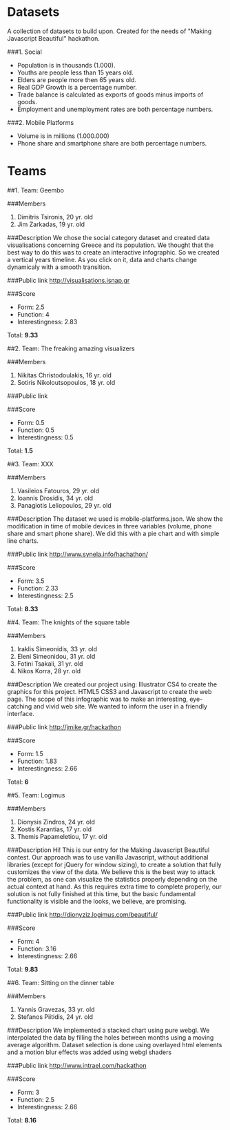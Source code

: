 # Datasets

A collection of datasets to build upon. Created for the needs of "Making Javascript Beautiful" hackathon.

###1. Social

* Population is in thousands (1.000).
* Youths are people less than 15 years old.
* Elders are people more then 65 years old.
* Real GDP Growth is a percentage number.
* Trade balance is calculated as exports of goods minus imports of goods.
* Employment and unemployment rates are both percentage numbers.

###2. Mobile Platforms

* Volume is in millions (1.000.000)
* Phone share and smartphone share are both percentage numbers.

# Teams

##1. Team: Geembo

###Members
1. Dimitris Tsironis, 20 yr. old
2. Jim Zarkadas, 19 yr. old

###Description
We chose the social category dataset and created data visualisations concerning Greece and its population. We thought that the best way to do this was to create an interactive infographic. 
So we created a vertical years timeline. As you click on it, data and charts change dynamicaly with a smooth transition.

###Public link
http://visualisations.isnap.gr

###Score
* Form: 2.5
* Function: 4
* Interestingness: 2.83 

Total: **9.33**

##2. Team: The freaking amazing visualizers

###Members
1. Nikitas Christodoulakis, 16 yr. old
2. Sotiris Nikoloutsopoulos, 18 yr. old

###Public link

###Score
* Form: 0.5
* Function: 0.5
* Interestingness: 0.5 

Total: **1.5**

##3. Team: XXX

###Members
1. Vasileios Fatouros, 29 yr. old
2. Ioannis Drosidis, 34 yr. old
3. Panagiotis Leliopoulos, 29 yr. old

###Description
The dataset we used is mobile-platforms.json.
We show the modification in time of mobile devices in three variables (volume, phone share and smart phone share). 
We did this with a pie chart and with simple line charts.

###Public link
http://www.synela.info/hachathon/

###Score
* Form: 3.5
* Function: 2.33
* Interestingness: 2.5

Total: **8.33**

##4. Team: The knights of the square table

###Members
1. Iraklis Simeonidis, 33 yr. old
2. Eleni Simeonidou, 31 yr. old
3. Fotini Tsakali, 31 yr. old
4. Nikos Korra, 28 yr. old

###Description
We created our project using:
Illustrator CS4 to create the graphics for this project.
HTML5 CSS3 and Javascript to create the web page.
The scope of this infographic was to make an interesting, eye-catching and
vivid web site. We wanted to inform the user in a friendly interface.

###Public link
http://jmike.gr/hackathon

###Score
* Form: 1.5
* Function: 1.83
* Interestingness: 2.66 

Total: **6**

##5. Team: Logimus

###Members
1. Dionysis Zindros, 24 yr. old
2. Kostis Karantias, 17 yr. old
3. Themis Papameletiou, 17 yr. old

###Description
Hi!
This is our entry for the Making Javascript Beautiful contest. Our approach was to use vanilla Javascript, without additional libraries (except for jQuery for window sizing), to create a solution that fully customizes the view of the data. We believe this is the best way to attack the problem, as one can visualize the statistics properly depending on the actual context at hand.
As this requires extra time to complete properly, our solution is not fully finished at this time, but the basic fundamental functionality is visible and the looks, we believe, are promising.

###Public link
http://dionyziz.logimus.com/beautiful/

###Score
* Form: 4
* Function: 3.16
* Interestingness: 2.66 

Total: **9.83**

##6. Team: Sitting on the dinner table

###Members
1. Yannis Gravezas, 33 yr. old
2. Stefanos Piitidis, 24 yr. old

###Description
We implemented a stacked chart using pure webgl. We interpolated the data by filling the holes between months using a moving average algorithm. Dataset selection is done using overlayed html elements and a motion blur effects was added using webgl shaders

###Public link
http://www.intrael.com/hackathon

###Score
* Form: 3
* Function: 2.5
* Interestingness: 2.66 

Total: **8.16**
